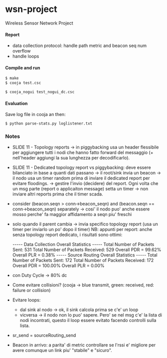 # wsn-project
Wireless Sensor Network Project


#### Report

- data collection protocol: handle path metric and beacon seq num overflow
- handle loops


#### Compile and run

```sh
$ make
$ cooja test.csc
```
```sh
$ cooja_nogui test_nogui_dc.csc
```

#### Evaluation

Save log file in cooja an then:

```sh
$ python parse-stats.py loglistener.txt
```

### Notes

- SLIDE 11 - Topology reports -> in piggybacking usa un header flessibile per aggiungere tutti i nodi che hanno fatto forward del messaggio (+ nell'header aggiungi la sua lunghezza per decodificarlo).

- SLIDE 11 - Dedicated topology report vs piggybacking: deve essere bilanciato in base a quanti dati passano -> il root/sink invia un beacon -> il nodo usa un timer random prima di inviare il dedicated report per evitare floodings.
-> gestire l'invio (decidere) del report. Ogni volta che un msg parte (report o applicaiton message) setta un timer -> non inviare altri reports prima che il timer scada.

- consider (beacon.seqn > conn->beacon_seqn) and (beacon.seqn == conn->beacon_seqn) separately -> cosi' il nodo puo' anche essere mosso
  perche' fa maggior affidamento a seqn piu' freschi

- solo quando il parent cambia -> invia specifico topology report (usa un timer per inviarlo un po' dopo il timer)
  NB: appunti per report: anche senza topology report dedicato, i risultati sono ottimi:

    ----- Data Collection Overall Statistics -----
    Total Number of Packets Sent: 531
    Total Number of Packets Received: 529
    Overall PDR = 99.62%
    Overall PLR = 0.38%
    ----- Source Routing Overall Statistics -----
    Total Number of Packets Sent: 172
    Total Number of Packets Received: 172
    Overall PDR = 100.00%
    Overall PLR = 0.00%

- con Duty Cycle -> 80% dc

- Come evitare collisioni? (cooja -> blue transmit, green: received, red: failure or collision)

- Evitare loops:
    - dal sink al nodo -> ok, il sink calcola prima se c'e' un loop
    - vicversa -> il nodo non lo puo' sapere. Pero' se nel msg c'e' la lista di  nodi incontrati, questo il loop essere evitato facendo controlli sulla lista.

- sr_send = sourceRouting_send

- Beacon in arrivo: a parita' di metric controllare se l'rssi e' migliore per avere comunque un link piu' "stabile" e "sicuro".
